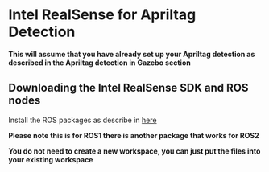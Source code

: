 # Intel RealSense for Apriltag Detection

**This will assume that you have already set up your Apriltag detection as described in the Apriltag detection in Gazebo section**

## Downloading the Intel RealSense SDK and ROS nodes

Install the ROS packages as describe in [here](https://github.com/IntelRealSense/realsense-ros/tree/ros1-legacy)

**Please note this is for ROS1 there is another package that works for ROS2**

**You do not need to create a new workspace, you can just put the files into your existing workspace**
